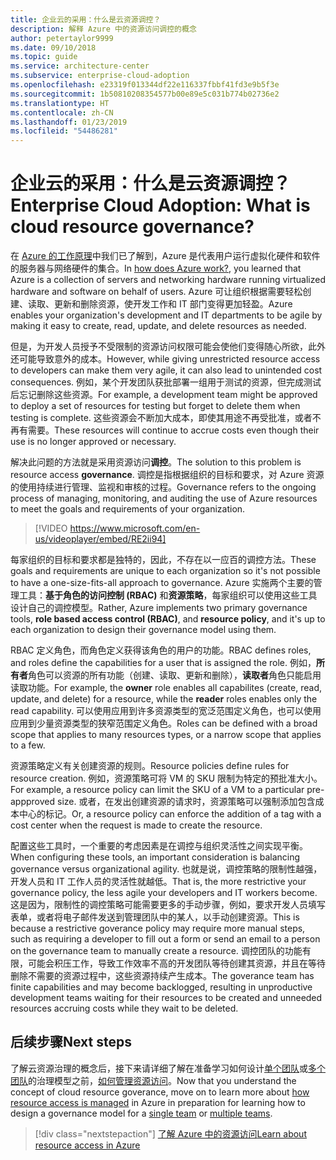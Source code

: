 ```yaml
---
title: 企业云的采用：什么是云资源调控？
description: 解释 Azure 中的资源访问调控的概念
author: petertaylor9999
ms.date: 09/10/2018
ms.topic: guide
ms.service: architecture-center
ms.subservice: enterprise-cloud-adoption
ms.openlocfilehash: e23319f013344df22e116337fbbf41fd3e9b5f3e
ms.sourcegitcommit: 1b50810208354577b00e89e5c031b774b02736e2
ms.translationtype: HT
ms.contentlocale: zh-CN
ms.lasthandoff: 01/23/2019
ms.locfileid: "54486281"
---
```

# <a name="enterprise-cloud-adoption-what-is-cloud-resource-governance"></a><span data-ttu-id="48d9c-103">企业云的采用：什么是云资源调控？</span><span class="sxs-lookup"><span data-stu-id="48d9c-103">Enterprise Cloud Adoption: What is cloud resource governance?</span></span>

<span data-ttu-id="48d9c-104">在 [Azure 的工作原理](what-is-azure.md)中我们已了解到，Azure 是代表用户运行虚拟化硬件和软件的服务器与网络硬件的集合。</span><span class="sxs-lookup"><span data-stu-id="48d9c-104">In [how does Azure work?](what-is-azure.md), you learned that Azure is a collection of servers and networking hardware running virtualized hardware and software on behalf of users.</span></span> <span data-ttu-id="48d9c-105">Azure 可让组织根据需要轻松创建、读取、更新和删除资源，使开发工作和 IT 部门变得更加轻盈。</span><span class="sxs-lookup"><span data-stu-id="48d9c-105">Azure enables your organization's development and IT departments to be agile by making it easy to create, read, update, and delete resources as needed.</span></span>

<span data-ttu-id="48d9c-106">但是，为开发人员授予不受限制的资源访问权限可能会使他们变得随心所欲，此外还可能导致意外的成本。</span><span class="sxs-lookup"><span data-stu-id="48d9c-106">However, while giving unrestricted resource access to developers can make them very agile, it can also lead to unintended cost consequences.</span></span> <span data-ttu-id="48d9c-107">例如，某个开发团队获批部署一组用于测试的资源，但完成测试后忘记删除这些资源。</span><span class="sxs-lookup"><span data-stu-id="48d9c-107">For example, a development team might be approved to deploy a set of resources for testing but forget to delete them when testing is complete.</span></span> <span data-ttu-id="48d9c-108">这些资源会不断加大成本，即使其用途不再受批准，或者不再有需要。</span><span class="sxs-lookup"><span data-stu-id="48d9c-108">These resources will continue to accrue costs even though their use is no longer approved or necessary.</span></span> 

<span data-ttu-id="48d9c-109">解决此问题的方法就是采用资源访问**调控**。</span><span class="sxs-lookup"><span data-stu-id="48d9c-109">The solution to this problem is resource access **governance**.</span></span> <span data-ttu-id="48d9c-110">调控是指根据组织的目标和要求，对 Azure 资源的使用持续进行管理、监视和审核的过程。</span><span class="sxs-lookup"><span data-stu-id="48d9c-110">Governance refers to the ongoing process of managing, monitoring, and auditing the use of Azure resources to meet the goals and requirements of your organization.</span></span> 

> [!VIDEO https://www.microsoft.com/en-us/videoplayer/embed/RE2ii94] 

<span data-ttu-id="48d9c-111">每家组织的目标和要求都是独特的，因此，不存在以一应百的调控方法。</span><span class="sxs-lookup"><span data-stu-id="48d9c-111">These goals and requirements are unique to each organization so it's not possible to have a one-size-fits-all approach to governance.</span></span> <span data-ttu-id="48d9c-112">Azure 实施两个主要的管理工具：**基于角色的访问控制 (RBAC)** 和**资源策略**，每家组织可以使用这些工具设计自己的调控模型。</span><span class="sxs-lookup"><span data-stu-id="48d9c-112">Rather, Azure implements two primary governance tools, **role based access control (RBAC)**, and **resource policy**, and it's up to each organization to design their governance model using them.</span></span>

<span data-ttu-id="48d9c-113">RBAC 定义角色，而角色定义获得该角色的用户的功能。</span><span class="sxs-lookup"><span data-stu-id="48d9c-113">RBAC defines roles, and roles define the capabilities for a user that is assigned the role.</span></span> <span data-ttu-id="48d9c-114">例如，**所有者**角色可以资源的所有功能（创建、读取、更新和删除），**读取者**角色只能启用读取功能。</span><span class="sxs-lookup"><span data-stu-id="48d9c-114">For example, the **owner** role enables all capabilites (create, read, update, and delete) for a resource, while the  **reader** roles enables only the read capability.</span></span> <span data-ttu-id="48d9c-115">可以使用应用到许多资源类型的宽泛范围定义角色，也可以使用应用到少量资源类型的狭窄范围定义角色。</span><span class="sxs-lookup"><span data-stu-id="48d9c-115">Roles can be defined with a broad scope that applies to many resources types, or a narrow scope that applies to a few.</span></span> 

<span data-ttu-id="48d9c-116">资源策略定义有关创建资源的规则。</span><span class="sxs-lookup"><span data-stu-id="48d9c-116">Resource policies define rules for resource creation.</span></span> <span data-ttu-id="48d9c-117">例如，资源策略可将 VM 的 SKU 限制为特定的预批准大小。</span><span class="sxs-lookup"><span data-stu-id="48d9c-117">For example, a resource policy can limit the SKU of a VM to a particular pre-appproved size.</span></span> <span data-ttu-id="48d9c-118">或者，在发出创建资源的请求时，资源策略可以强制添加包含成本中心的标记。</span><span class="sxs-lookup"><span data-stu-id="48d9c-118">Or, a resource policy can enforce the addition of a tag with a cost center when the request is made to create the resource.</span></span> 

<span data-ttu-id="48d9c-119">配置这些工具时，一个重要的考虑因素是在调控与组织灵活性之间实现平衡。</span><span class="sxs-lookup"><span data-stu-id="48d9c-119">When configuring these tools, an important consideration is balancing governance versus organizational agility.</span></span> <span data-ttu-id="48d9c-120">也就是说，调控策略的限制性越强，开发人员和 IT 工作人员的灵活性就越低。</span><span class="sxs-lookup"><span data-stu-id="48d9c-120">That is, the more restrictive your governance policy, the less agile your developers and IT workers become.</span></span> <span data-ttu-id="48d9c-121">这是因为，限制性的调控策略可能需要更多的手动步骤，例如，要求开发人员填写表单，或者将电子邮件发送到管理团队中的某人，以手动创建资源。</span><span class="sxs-lookup"><span data-stu-id="48d9c-121">This is because a restrictive goverance policy may require more manual steps, such as requiring a developer to fill out a form or send an email to a person on the governance team to manually create a resource.</span></span> <span data-ttu-id="48d9c-122">调控团队的功能有限，可能会积压工作，导致工作效率不高的开发团队等待创建其资源，并且在等待删除不需要的资源过程中，这些资源持续产生成本。</span><span class="sxs-lookup"><span data-stu-id="48d9c-122">The goverance team has finite capabilities and may become backlogged, resulting in unproductive development teams waiting for their resources to be created and unneeded resources accruing costs while they wait to be deleted.</span></span>

## <a name="next-steps"></a><span data-ttu-id="48d9c-123">后续步骤</span><span class="sxs-lookup"><span data-stu-id="48d9c-123">Next steps</span></span>

<span data-ttu-id="48d9c-124">了解云资源治理的概念后，接下来请详细了解在准备学习如何设计[单个团队](../governance/governance-single-team.md)或[多个团队](../governance/governance-multiple-teams.md)的治理模型之前，[如何管理资源访问](azure-resource-access.md)。</span><span class="sxs-lookup"><span data-stu-id="48d9c-124">Now that you understand the concept of cloud resource goverance, move on to learn more about [how resource access is managed](azure-resource-access.md) in Azure in preparation for learning how to design a governance model for a [single team](../governance/governance-single-team.md) or [multiple teams](../governance/governance-multiple-teams.md).</span></span>

> [!div class="nextstepaction"]
> [<span data-ttu-id="48d9c-125">了解 Azure 中的资源访问</span><span class="sxs-lookup"><span data-stu-id="48d9c-125">Learn about resource access in Azure</span></span>](azure-resource-access.md)
